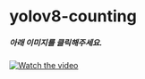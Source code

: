 # yolov8-counting

##### 아래 이미지를 클릭해주세요.
[![Watch the video](https://img.youtube.com/vi/YzCje8Fl-xg/0.jpg)](https://www.youtube.com/watch?v=YzCje8Fl-xg)
